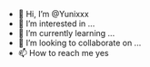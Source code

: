 - 👋 Hi, I’m @Yunixxx
- 👀 I’m interested in ...
- 🌱 I’m currently learning ...
- 💞️ I’m looking to collaborate on ...
- 📫 How to reach me yes

<!---
Yunixxx/Yunixxx is a ✨ special ✨ repository because its `README.md` (this file) appears on your GitHub profile.
You can click the Preview link to take a look at your changes.
--->




